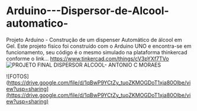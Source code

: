 # Arduino---Dispersor-de-Alcool-automatico-

Projeto Arduino - Construção de um dispenser Automático de álcool em Gel. Este projeto físico foi construído com o Arduino UNO e encontra-se em funcionamento, seu código é o mesmo simulado na plataforma thinkercad conforme o link... https://www.tinkercad.com/things/cV3pYXf7TVo
![PROJETO FINAL DISPERSOR ALCOOL- ANTONIO C MORAES](https://user-images.githubusercontent.com/58229116/186980694-64552644-d21e-4756-9860-9fe0d084fa33.png)

![FOTOS](https://drive.google.com/file/d/1qBwP9YCtZy_tuoZKMOGDoT1xja80Olbe/view?usp=sharing](https://drive.google.com/file/d/1qBwP9YCtZy_tuoZKMOGDoT1xja80Olbe/view?usp=sharing)

